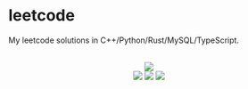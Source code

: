 # leetcode
My leetcode solutions in C++/Python/Rust/MySQL/TypeScript.

<div align="center">
<br/>
<img src="https://img.shields.io/badge/Solved-767/3279%20=%2023%25-blue.svg?style=flat-square" />
<br/>
<img src="https://img.shields.io/badge/Easy-303/823-5CB85D.svg?style=flat-square" />
<img src="https://img.shields.io/badge/Medium-365/1715-F0AE4E.svg?style=flat-square" />
<img src="https://img.shields.io/badge/Hard-99/741-D95450.svg?style=flat-square" />
</div>